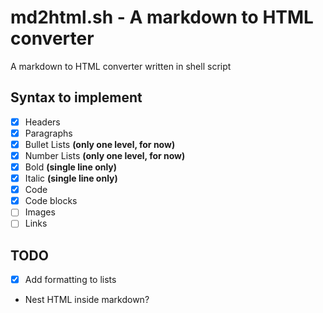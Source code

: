 # md2html.sh - A markdown to HTML converter

A markdown to HTML converter written in shell script

## Syntax to implement

- [x] Headers
- [x] Paragraphs
- [x] Bullet Lists **(only one level, for now)**
- [x] Number Lists **(only one level, for now)**
- [x] Bold **(single line only)**
- [x] Italic **(single line only)**
- [x] Code
- [x] Code blocks
- [ ] Images
- [ ] Links

## TODO

- [x] Add formatting to lists
- Nest HTML inside markdown?